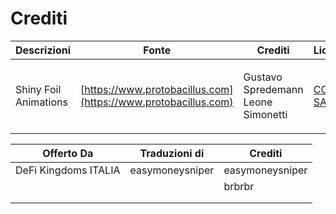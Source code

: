 # Crediti

| Descrizioni           | Fonte                                                          | Crediti                                      | Licenza                                                                         |
| --------------------- | -------------------------------------------------------------- | -------------------------------------------- | ------------------------------------------------------------------------------- |
| Shiny Foil Animations | [https://www.protobacillus.com](https://www.protobacillus.com) | <p>Gustavo Spredemann<br>Leone Simonetti</p> | [CC BY-SA 4.0](https://href.li/?https://creativecommons.org/licenses/by-sa/4.0) |

| Offerto Da           | Traduzioni di   | Crediti         |
| -------------------- | --------------- | --------------- |
| DeFi Kingdoms ITALIA | easymoneysniper | easymoneysniper |
|                      |                 | brbrbr          |
|                      |                 |                 |
|                      |                 |                 |

